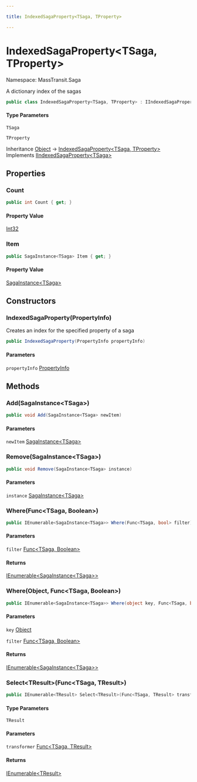 ```yaml
---

title: IndexedSagaProperty<TSaga, TProperty>

---
```


# IndexedSagaProperty\<TSaga, TProperty\>

Namespace: MassTransit.Saga

A dictionary index of the sagas

```csharp
public class IndexedSagaProperty<TSaga, TProperty> : IIndexedSagaProperty<TSaga>
```

#### Type Parameters

`TSaga`<br/>

`TProperty`<br/>

Inheritance [Object](https://learn.microsoft.com/en-us/dotnet/api/system.object) → [IndexedSagaProperty\<TSaga, TProperty\>](../masstransit-saga/indexedsagaproperty-2)<br/>
Implements [IIndexedSagaProperty\<TSaga\>](../masstransit-saga/iindexedsagaproperty-1)

## Properties

### **Count**

```csharp
public int Count { get; }
```

#### Property Value

[Int32](https://learn.microsoft.com/en-us/dotnet/api/system.int32)<br/>

### **Item**

```csharp
public SagaInstance<TSaga> Item { get; }
```

#### Property Value

[SagaInstance\<TSaga\>](../masstransit-saga/sagainstance-1)<br/>

## Constructors

### **IndexedSagaProperty(PropertyInfo)**

Creates an index for the specified property of a saga

```csharp
public IndexedSagaProperty(PropertyInfo propertyInfo)
```

#### Parameters

`propertyInfo` [PropertyInfo](https://learn.microsoft.com/en-us/dotnet/api/system.reflection.propertyinfo)<br/>

## Methods

### **Add(SagaInstance\<TSaga\>)**

```csharp
public void Add(SagaInstance<TSaga> newItem)
```

#### Parameters

`newItem` [SagaInstance\<TSaga\>](../masstransit-saga/sagainstance-1)<br/>

### **Remove(SagaInstance\<TSaga\>)**

```csharp
public void Remove(SagaInstance<TSaga> instance)
```

#### Parameters

`instance` [SagaInstance\<TSaga\>](../masstransit-saga/sagainstance-1)<br/>

### **Where(Func\<TSaga, Boolean\>)**

```csharp
public IEnumerable<SagaInstance<TSaga>> Where(Func<TSaga, bool> filter)
```

#### Parameters

`filter` [Func\<TSaga, Boolean\>](https://learn.microsoft.com/en-us/dotnet/api/system.func-2)<br/>

#### Returns

[IEnumerable\<SagaInstance\<TSaga\>\>](https://learn.microsoft.com/en-us/dotnet/api/system.collections.generic.ienumerable-1)<br/>

### **Where(Object, Func\<TSaga, Boolean\>)**

```csharp
public IEnumerable<SagaInstance<TSaga>> Where(object key, Func<TSaga, bool> filter)
```

#### Parameters

`key` [Object](https://learn.microsoft.com/en-us/dotnet/api/system.object)<br/>

`filter` [Func\<TSaga, Boolean\>](https://learn.microsoft.com/en-us/dotnet/api/system.func-2)<br/>

#### Returns

[IEnumerable\<SagaInstance\<TSaga\>\>](https://learn.microsoft.com/en-us/dotnet/api/system.collections.generic.ienumerable-1)<br/>

### **Select\<TResult\>(Func\<TSaga, TResult\>)**

```csharp
public IEnumerable<TResult> Select<TResult>(Func<TSaga, TResult> transformer)
```

#### Type Parameters

`TResult`<br/>

#### Parameters

`transformer` [Func\<TSaga, TResult\>](https://learn.microsoft.com/en-us/dotnet/api/system.func-2)<br/>

#### Returns

[IEnumerable\<TResult\>](https://learn.microsoft.com/en-us/dotnet/api/system.collections.generic.ienumerable-1)<br/>
